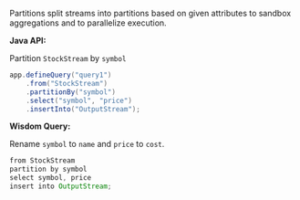 Partitions split streams into partitions based on given attributes to sandbox aggregations and to parallelize execution.

**Java API:**

Partition `StockStream` by `symbol`

```java
app.defineQuery("query1")
    .from("StockStream")
    .partitionBy("symbol")
    .select("symbol", "price")
    .insertInto("OutputStream");
```

**Wisdom Query:**

Rename `symbol` to `name` and `price` to `cost`.

```java
from StockStream
partition by symbol
select symbol, price
insert into OutputStream;
```